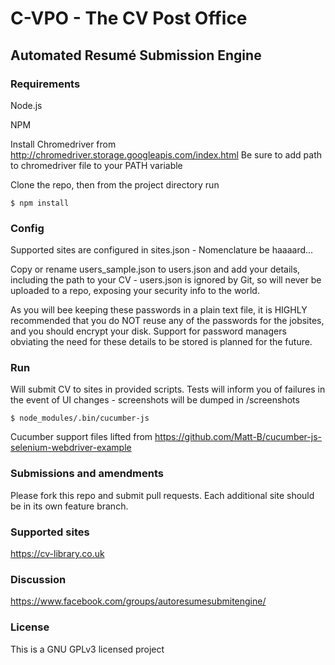 # C-VPO - The CV Post Office
## Automated Resumé Submission Engine

### Requirements

Node.js

NPM

Install Chromedriver from http://chromedriver.storage.googleapis.com/index.html
Be sure to add path to chromedriver file to your PATH variable

Clone the repo, then from the project directory run

`$ npm install`

### Config

Supported sites are configured in sites.json - Nomenclature be haaaard...

Copy or rename users_sample.json to users.json and add your details, including the path to your CV - users.json is ignored by Git, so will never be uploaded to a repo, exposing your security info to the world.

As you will bee keeping these passwords in a plain text file, it is HIGHLY recommended that you do NOT reuse any of the passwords for the jobsites, and you should encrypt your disk. Support for password managers obviating the need for these details to be stored is planned for the future.

### Run

Will submit CV to sites in provided scripts. Tests will inform you of failures in the event of UI changes - screenshots will be dumped in /screenshots

`$ node_modules/.bin/cucumber-js`

Cucumber support files lifted from
https://github.com/Matt-B/cucumber-js-selenium-webdriver-example

### Submissions and amendments

Please fork this repo and submit pull requests.
Each additional site should be in its own feature branch.

### Supported sites

https://cv-library.co.uk

### Discussion

https://www.facebook.com/groups/autoresumesubmitengine/

### License

This is a GNU GPLv3 licensed project